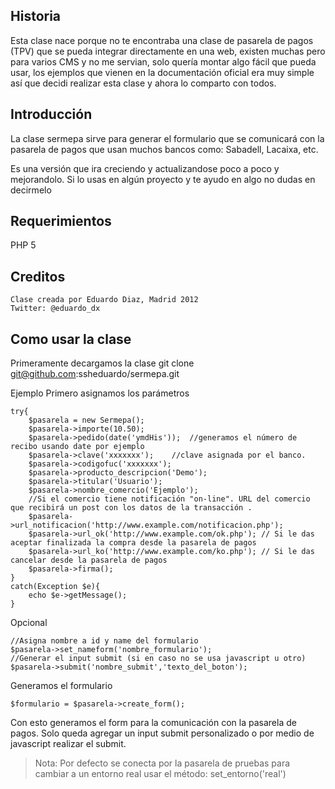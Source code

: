 Historia
--------
Esta clase nace porque no te encontraba una clase de pasarela de pagos (TPV) que se pueda integrar directamente en una web, existen
muchas pero para varios CMS y no me servian, solo quería montar algo fácil que pueda usar, los ejemplos que vienen en la documentación oficial era muy simple así que decidi realizar esta clase y ahora lo comparto con todos.

Introducción
------------
La clase sermepa sirve para generar el formulario que se comunicará con la pasarela de pagos que usan muchos bancos como: Sabadell, Lacaixa, etc.

Es una versión que ira creciendo y actualizandose poco a poco y mejorandolo.
Si lo usas en algún proyecto y te ayudo en algo no dudas en decirmelo

Requerimientos
--------------
PHP 5

Creditos
--------
	Clase creada por Eduardo Diaz, Madrid 2012
	Twitter: @eduardo_dx

Como usar la clase
------------------
Primeramente decargamos la clase
git clone git@github.com:ssheduardo/sermepa.git

Ejemplo
Primero asignamos los parámetros

	try{
		$pasarela = new Sermepa();
	    $pasarela->importe(10.50);
	    $pasarela->pedido(date('ymdHis'));	//generamos el número de recibo usando date por ejemplo
	    $pasarela->clave('xxxxxxx');	//clave asignada por el banco.
	    $pasarela->codigofuc('xxxxxxx');
	    $pasarela->producto_descripcion('Demo');
	    $pasarela->titular('Usuario');
	    $pasarela->nombre_comercio('Ejemplo');
	    //Si el comercio tiene notificación "on-line". URL del comercio que recibirá un post con los datos de la transacción .
	    $pasarela->url_notificacion('http://www.example.com/notificacion.php');	
	    $pasarela->url_ok('http://www.example.com/ok.php');	// Si le das aceptar finalizada la compra desde la pasarela de pagos
	    $pasarela->url_ko('http://www.example.com/ko.php'); // Si le das cancelar desde la pasarela de pagos
	    $pasarela->firma();
	}
	catch(Exception $e){
    	echo $e->getMessage();   
    }

Opcional

	//Asigna nombre a id y name del formulario
	$pasarela->set_nameform('nombre_formulario');	
	//Generar el input submit (si en caso no se usa javascript u otro)
	$pasarela->submit('nombre_submit','texto_del_boton');


Generamos el formulario

	$formulario = $pasarela->create_form();

Con esto generamos el form para la comunicación con la pasarela de pagos.
Solo queda agregar un input submit personalizado o por medio de javascript realizar el submit.

>Nota:
	Por defecto se conecta por la pasarela de pruebas para cambiar a un entorno real usar el método: set_entorno('real')


	
